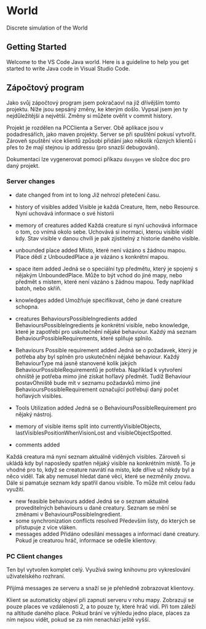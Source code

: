 # World
Discrete simulation of the World 

## Getting Started

Welcome to the VS Code Java world. Here is a guideline to help you get started to write Java code in Visual Studio Code.


## Zápočtový program 

Jako svůj zápočtový program jsem pokračaovl na již dřívějším tomto projektu.
Níže jsou sepsáný změny, ke kterým došlo. Vypsal jsem jen ty nejdůležitější a největší.
Změny si můžete ověřit v commit history.

Projekt je rozdělen na PCClienta a Server. Obě aplikace jsou v podadresářích, jako maven projekty. 
Server se při spuštění pokusí vytvořit.
Zároveň spuštění více klientů způsobí přidání jako několik různých klientů i přes to
že mají stejnou ip addressu (pro snazší debugování).

Dokumentaci lze vygenerovat pomoci příkazu `doxygen` ve složce doc pro daný projekt. 

### Server changes
- date changed from int to long
Již nehrozí přetečení času.

- history of visibles added
Visible je každá Creature, Item, nebo Resource. Nyní uchovává informace o své historii

- memory of creatures added
Každá creature si nyní uchovává informace o tom, co vnímá okolo sebe. Uchovává si inormaci, kterou visible viděl kdy. Stav visible v danou chvíli je pak zjistitelný z historie daného visible.

- unbounded place added
Místo, které není vázáno s žádnou mapou. Place dědí z UnboudedPlace a je vázáno s konkrétní mapou.

- space item added
Jedná se o speciální typ předmětu, který je spojený s nějakým UnboundedPlace. Může to být vchod do jiné mapy, nebo předmět s místem, které není vázáno s žádnou mapou. Tedy například batoh, nebo skříň. 

- knowledges added
Umožňuje specifikovat, čeho je dané creature schopna.

- creatures BehavioursPossibleIngredients added
BehavioursPossibleIngredients je konkrétní visible, nebo knowledge, které je zapotřebí pro uskutečnění nějaké behaviour.
Každý má seznam BehaviourPossibleRequirements, které splňuje splnilo. 

- Behaviours Possible requirement added
Jedná se o požadavek, který je potřeba aby byl splněn pro uskutečnění nějaké behaviour. Každý BehaviourType má jasně stanovené kolik jakých BehaviourPossibleRequirementů je potřeba. Například k vytvoření ohniště je potřeba mimo jiné získat hořlavý předmět. Tudíž Behaviour postavOhniště bude mít v seznamu požadavků mimo jiné BehavioursPossibleRequirement označující potřebuji daný počet hořlavých visibles.

- Tools Utilization added
Jedná se o BehavioursPossibleRequirement pro nějaký nástroj.

- memory of visible items split into currentlyVisibleObjects, lastVisiblesPositionWhenVisionLost and visibleObjectSpotted.

- comments added

Každá creatura má nyní seznam aktuálně viděných visibles. Zároveň si ukládá kdy byl naposledy spatřen nějaký visible na konkrétním místě. To je vhodné pro to, když se creature navrátí na místo, kde dříve už někdy byl a něco viděl. Tak aby nemusel hledat dané věci, které se nezměnily znovu.
Dále si pamatuje seznam kdy spatřil danou visible. To může mít celou řadu využití.

- new feasible behaviours added 
Jedná se o seznam aktuálně proveditelných behaviours u dané creatury. 
Seznam se mění se změnami v BehavioursPossibleIngredient.
- some synchronization conflicts resolved
Především listy, do kterých se přistupuje z více vláken.
- messages added
Přidáno odesílání messages a informací dané creatury. Pokud je creaturou hráč, informace se odešle klientovy.


### PC Client changes

Ten byl vytvořen komplet celý. Využívá swing knihovnu pro vykreslování uživatelského rozhraní.

Přijímá messages ze serveru a snaží se je přehledně zobrazovat klientovy.

Klient se automaticky objeví při zapnutí serveru v rohu mapy. Zobrazují se pouze places ve vzdálenosti 2, a to pouze ty, které hráč vidí. Při tom záleží na altitude daného place. Pokud brání ve výhledu jedno place, places za ním nejsou vidět, pokud se za ním nenachází ještě vyšší.


